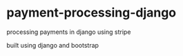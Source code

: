 # payment-processing-django
processing payments in django using stripe

built using django and bootstrap
